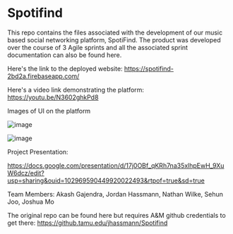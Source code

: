 # Spotifind

This repo contains the files associated with the development of our music based social networking platform, SpotiFind. The product was developed over the course of 3 Agile sprints and all the associated sprint documentation can also be found here.

Here's the link to the deployed website: https://spotifind-2bd2a.firebaseapp.com/

Here's a video link demonstrating the platform: https://youtu.be/N3602ghkPd8

Images of UI on the platform

![image](https://user-images.githubusercontent.com/55374010/197074112-365fe0da-85b0-48f8-adde-8176ed331c9d.png)

![image](https://user-images.githubusercontent.com/55374010/197074935-5d32b0e6-5b9b-47f0-aaa7-a269050e8bb8.png)

Project Presentation: 

https://docs.google.com/presentation/d/17j0OBf_qKRh7na35xlhpEwH_9XuW6dcz/edit?usp=sharing&ouid=102969590449920022493&rtpof=true&sd=true

Team Members: Akash Gajendra, Jordan Hassmann, Nathan Wilke, Sehun Joo, Joshua Mo 

The original repo can be found here but requires A&M github credentials to get there:
https://github.tamu.edu/jhassmann/Spotifind
